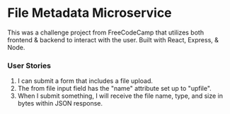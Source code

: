 # File Metadata Microservice

This was a challenge project from FreeCodeCamp that utilizes both frontend & backend to interact with the user. Built with React, Express, & Node.

### User Stories

1. I can submit a form that includes a file upload.
2. The from file input field has the "name" attribute set up to "upfile".
3. When I submit something, I will receive the file name, type, and size in bytes within JSON response.
